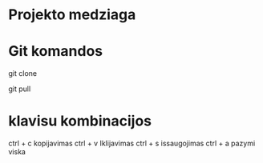 # Projekto medziaga 

# Git komandos
git clone

git pull

# klavisu kombinacijos
ctrl + c kopijavimas
ctrl + v Iklijavimas
ctrl + s issaugojimas
ctrl + a pazymi viska

